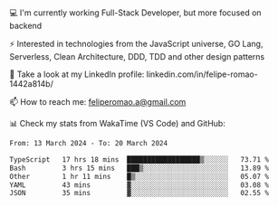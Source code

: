 💻 I'm currently working Full-Stack Developer, but more focused on backend

⚡ Interested in technologies from the JavaScript universe, GO Lang, Serverless, Clean Architecture, DDD, TDD and other design patterns

👥 Take a look at my LinkedIn profile: linkedin.com/in/felipe-romao-1442a814b/

📫 How to reach me: feliperomao.a@gmail.com

📊 Check my stats from WakaTime (VS Code) and GitHub:

<!--START_SECTION:waka-->

```txt
From: 13 March 2024 - To: 20 March 2024

TypeScript   17 hrs 18 mins  ██████████████████▒░░░░░░   73.71 %
Bash         3 hrs 15 mins   ███▒░░░░░░░░░░░░░░░░░░░░░   13.89 %
Other        1 hr 11 mins    █▒░░░░░░░░░░░░░░░░░░░░░░░   05.07 %
YAML         43 mins         ▓░░░░░░░░░░░░░░░░░░░░░░░░   03.08 %
JSON         35 mins         ▓░░░░░░░░░░░░░░░░░░░░░░░░   02.55 %
```

<!--END_SECTION:waka-->
